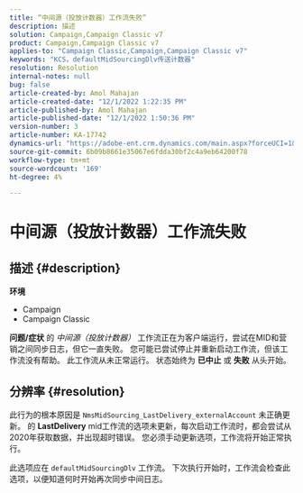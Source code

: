 ```yaml
---
title: “中间源（投放计数器）工作流失败”
description: 描述
solution: Campaign,Campaign Classic v7
product: Campaign,Campaign Classic v7
applies-to: "Campaign Classic,Campaign,Campaign Classic v7"
keywords: "KCS，defaultMidSourcingDlv传送计数器"
resolution: Resolution
internal-notes: null
bug: false
article-created-by: Amol Mahajan
article-created-date: "12/1/2022 1:22:35 PM"
article-published-by: Amol Mahajan
article-published-date: "12/1/2022 1:50:36 PM"
version-number: 3
article-number: KA-17742
dynamics-url: "https://adobe-ent.crm.dynamics.com/main.aspx?forceUCI=1&pagetype=entityrecord&etn=knowledgearticle&id=79e72335-7b71-ed11-9561-6045bd006793"
source-git-commit: 6b09b8661e35067e6fdda30bf2c4a9eb64200f78
workflow-type: tm+mt
source-wordcount: '169'
ht-degree: 4%

---
```


# 中间源（投放计数器）工作流失败

## 描述 {#description}

<b>环境</b>
- Campaign
- Campaign Classic



<b>问题/症状</b>
的 *中间源（投放计数器）* 工作流正在为客户端运行，尝试在MID和营销之间同步日志，但它一直失败。 您可能已尝试停止并重新启动工作流，但该工作流没有帮助。 此工作流从未正常运行。 状态始终为 <b>已中止</b> 或 <b>失败</b> 从头开始。


## 分辨率 {#resolution}


此行为的根本原因是 `NmsMidSourcing_LastDelivery_externalAccount` 未正确更新。 的 <b>LastDelivery</b> mid工作流的选项未更新，每次启动工作流时，都会尝试从2020年获取数据，并出现超时错误。 您必须手动更新选项，工作流将开始正常执行。

此选项应在 `defaultMidSourcingDlv` 工作流。 下次执行开始时，工作流会检查此选项，以便知道何时开始再次同步中间日志。
